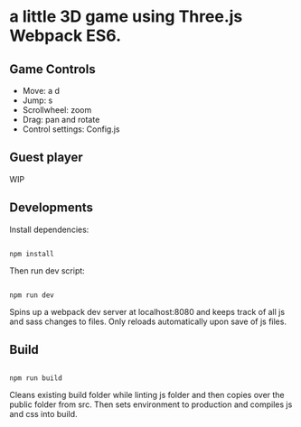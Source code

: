 # a little 3D game using Three.js Webpack ES6.

## Game Controls
- Move: a d
- Jump: s
- Scrollwheel: zoom
- Drag: pan and rotate
- Control settings: Config.js

## Guest player
WIP

## Developments

Install dependencies:

```

npm install

```

Then run dev script:

```

npm run dev

```

Spins up a webpack dev server at localhost:8080 and keeps track of all js and sass changes to files. Only reloads automatically upon save of js files.

## Build
```

npm run build

```

Cleans existing build folder while linting js folder and then copies over the public folder from src. Then sets environment to production and compiles js and css into build.
